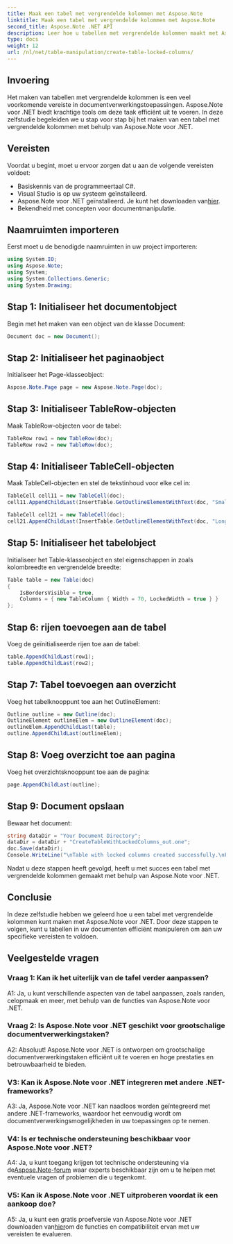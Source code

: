 ```yaml
---
title: Maak een tabel met vergrendelde kolommen met Aspose.Note
linktitle: Maak een tabel met vergrendelde kolommen met Aspose.Note
second_title: Aspose.Note .NET API
description: Leer hoe u tabellen met vergrendelde kolommen maakt met Aspose.Note voor .NET. Stapsgewijze handleiding voor efficiënte documentverwerkingstaken.
type: docs
weight: 12
url: /nl/net/table-manipulation/create-table-locked-columns/
---
```

## Invoering

Het maken van tabellen met vergrendelde kolommen is een veel voorkomende vereiste in documentverwerkingstoepassingen. Aspose.Note voor .NET biedt krachtige tools om deze taak efficiënt uit te voeren. In deze zelfstudie begeleiden we u stap voor stap bij het maken van een tabel met vergrendelde kolommen met behulp van Aspose.Note voor .NET.

## Vereisten

Voordat u begint, moet u ervoor zorgen dat u aan de volgende vereisten voldoet:

- Basiskennis van de programmeertaal C#.
- Visual Studio is op uw systeem geïnstalleerd.
-  Aspose.Note voor .NET geïnstalleerd. Je kunt het downloaden van[hier](https://releases.aspose.com/note/net/).
- Bekendheid met concepten voor documentmanipulatie.

## Naamruimten importeren

Eerst moet u de benodigde naamruimten in uw project importeren:

```csharp
using System.IO;
using Aspose.Note;
using System;
using System.Collections.Generic;
using System.Drawing;
```

## Stap 1: Initialiseer het documentobject

Begin met het maken van een object van de klasse Document:

```csharp
Document doc = new Document();
```

## Stap 2: Initialiseer het paginaobject

Initialiseer het Page-klasseobject:

```csharp
Aspose.Note.Page page = new Aspose.Note.Page(doc);
```

## Stap 3: Initialiseer TableRow-objecten

Maak TableRow-objecten voor de tabel:

```csharp
TableRow row1 = new TableRow(doc);
TableRow row2 = new TableRow(doc);
```

## Stap 4: Initialiseer TableCell-objecten

Maak TableCell-objecten en stel de tekstinhoud voor elke cel in:

```csharp
TableCell cell11 = new TableCell(doc);
cell11.AppendChildLast(InsertTable.GetOutlineElementWithText(doc, "Small text"));

TableCell cell21 = new TableCell(doc);
cell21.AppendChildLast(InsertTable.GetOutlineElementWithText(doc, "Long text with several words and spaces."));
```

## Stap 5: Initialiseer het tabelobject

Initialiseer het Table-klasseobject en stel eigenschappen in zoals kolombreedte en vergrendelde breedte:

```csharp
Table table = new Table(doc)
{
    IsBordersVisible = true,
    Columns = { new TableColumn { Width = 70, LockedWidth = true } }
};
```

## Stap 6: rijen toevoegen aan de tabel

Voeg de geïnitialiseerde rijen toe aan de tabel:

```csharp
table.AppendChildLast(row1);
table.AppendChildLast(row2);
```

## Stap 7: Tabel toevoegen aan overzicht

Voeg het tabelknooppunt toe aan het OutlineElement:

```csharp
Outline outline = new Outline(doc);
OutlineElement outlineElem = new OutlineElement(doc);
outlineElem.AppendChildLast(table);
outline.AppendChildLast(outlineElem);
```

## Stap 8: Voeg overzicht toe aan pagina

Voeg het overzichtsknooppunt toe aan de pagina:

```csharp
page.AppendChildLast(outline);
```

## Stap 9: Document opslaan

Bewaar het document:

```csharp
string dataDir = "Your Document Directory";
dataDir = dataDir + "CreateTableWithLockedColumns_out.one";
doc.Save(dataDir);
Console.WriteLine("\nTable with locked columns created successfully.\nFile saved at " + dataDir);
```

Nadat u deze stappen heeft gevolgd, heeft u met succes een tabel met vergrendelde kolommen gemaakt met behulp van Aspose.Note voor .NET.

## Conclusie

In deze zelfstudie hebben we geleerd hoe u een tabel met vergrendelde kolommen kunt maken met Aspose.Note voor .NET. Door deze stappen te volgen, kunt u tabellen in uw documenten efficiënt manipuleren om aan uw specifieke vereisten te voldoen.

## Veelgestelde vragen

### Vraag 1: Kan ik het uiterlijk van de tafel verder aanpassen?

A1: Ja, u kunt verschillende aspecten van de tabel aanpassen, zoals randen, celopmaak en meer, met behulp van de functies van Aspose.Note voor .NET.

### Vraag 2: Is Aspose.Note voor .NET geschikt voor grootschalige documentverwerkingstaken?

A2: Absoluut! Aspose.Note voor .NET is ontworpen om grootschalige documentverwerkingstaken efficiënt uit te voeren en hoge prestaties en betrouwbaarheid te bieden.

### V3: Kan ik Aspose.Note voor .NET integreren met andere .NET-frameworks?

A3: Ja, Aspose.Note voor .NET kan naadloos worden geïntegreerd met andere .NET-frameworks, waardoor het eenvoudig wordt om documentverwerkingsmogelijkheden in uw toepassingen op te nemen.

### V4: Is er technische ondersteuning beschikbaar voor Aspose.Note voor .NET?

 A4: Ja, u kunt toegang krijgen tot technische ondersteuning via de[Aspose.Note-forum](https://forum.aspose.com/c/note/28) waar experts beschikbaar zijn om u te helpen met eventuele vragen of problemen die u tegenkomt.

### V5: Kan ik Aspose.Note voor .NET uitproberen voordat ik een aankoop doe?

 A5: Ja, u kunt een gratis proefversie van Aspose.Note voor .NET downloaden van[hier](https://releases.aspose.com/)om de functies en compatibiliteit ervan met uw vereisten te evalueren.
